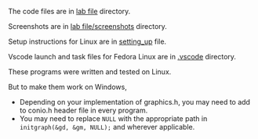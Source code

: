 The code files are in [lab file](/lab%20file/) directory.

Screenshots are in [lab file/screenshots](/lab%20file/screenshots/) directory.

Setup instructions for Linux are in [setting_up](setting_up.md) file. 

Vscode launch and task files for Fedora Linux are in [.vscode](/.vscode/) directory.

These programs were written and tested on Linux. 

But to make them work on Windows, 

- Depending on your implementation of graphics.h, you may need to add to conio.h header file in every program. 
- You may need to replace `NULL`  with the appropriate path in `initgraph(&gd, &gm, NULL);` and wherever applicable. 


